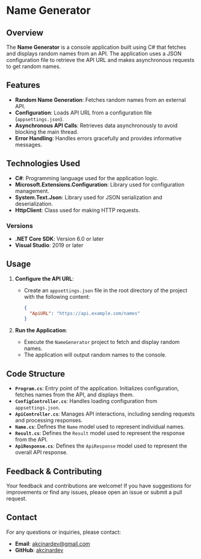 # Name Generator

## Overview

The **Name Generator** is a console application built using C# that fetches and displays random names from an API. The application uses a JSON configuration file to retrieve the API URL and makes asynchronous requests to get random names.

## Features

- **Random Name Generation**: Fetches random names from an external API.
- **Configuration**: Loads API URL from a configuration file (`appsettings.json`).
- **Asynchronous API Calls**: Retrieves data asynchronously to avoid blocking the main thread.
- **Error Handling**: Handles errors gracefully and provides informative messages.

## Technologies Used

- **C#**: Programming language used for the application logic.
- **Microsoft.Extensions.Configuration**: Library used for configuration management.
- **System.Text.Json**: Library used for JSON serialization and deserialization.
- **HttpClient**: Class used for making HTTP requests.

### Versions

- **.NET Core SDK**: Version 6.0 or later
- **Visual Studio**: 2019 or later

## Usage

1. **Configure the API URL**:
   - Create an `appsettings.json` file in the root directory of the project with the following content:
     ```json
     {
       "ApiURL": "https://api.example.com/names"
     }
     ```

2. **Run the Application**:
   - Execute the `NameGenerator` project to fetch and display random names.
   - The application will output random names to the console.

## Code Structure

- **`Program.cs`**: Entry point of the application. Initializes configuration, fetches names from the API, and displays them.
- **`ConfigController.cs`**: Handles loading configuration from `appsettings.json`.
- **`ApiController.cs`**: Manages API interactions, including sending requests and processing responses.
- **`Name.cs`**: Defines the `Name` model used to represent individual names.
- **`Result.cs`**: Defines the `Result` model used to represent the response from the API.
- **`ApiResponse.cs`**: Defines the `ApiResponse` model used to represent the overall API response.

## Feedback & Contributing

Your feedback and contributions are welcome! If you have suggestions for improvements or find any issues, please open an issue or submit a pull request.

## Contact

For any questions or inquiries, please contact:

- **Email**: akcinardev@gmail.com
- **GitHub**: [akcinardev](https://github.com/akcinardev)
